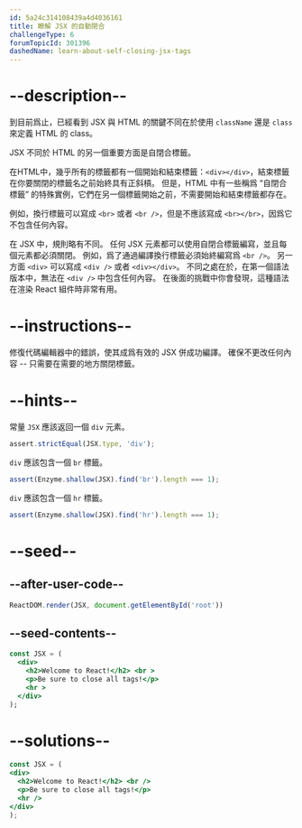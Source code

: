 ```yaml
---
id: 5a24c314108439a4d4036161
title: 瞭解 JSX 的自動閉合
challengeType: 6
forumTopicId: 301396
dashedName: learn-about-self-closing-jsx-tags
---
```


# --description--

到目前爲止，已經看到 JSX 與 HTML 的關鍵不同在於使用 `className` 還是 `class` 來定義 HTML 的 class。

JSX 不同於 HTML 的另一個重要方面是自閉合標籤。

在HTML中，幾乎所有的標籤都有一個開始和結束標籤：`<div></div>`，結束標籤在你要關閉的標籤名之前始終具有正斜槓。 但是，HTML 中有一些稱爲 “自閉合標籤” 的特殊實例，它們在另一個標籤開始之前，不需要開始和結束標籤都存在。

例如，換行標籤可以寫成 `<br>` 或者 `<br />`，但是不應該寫成 `<br></br>`，因爲它不包含任何內容。

在 JSX 中，規則略有不同。 任何 JSX 元素都可以使用自閉合標籤編寫，並且每個元素都必須關閉。 例如，爲了通過編譯換行標籤必須始終編寫爲 `<br />`。 另一方面 `<div>` 可以寫成 `<div />` 或者 `<div></div>`。 不同之處在於，在第一個語法版本中，無法在 `<div />` 中包含任何內容。 在後面的挑戰中你會發現，這種語法在渲染 React 組件時非常有用。

# --instructions--

修復代碼編輯器中的錯誤，使其成爲有效的 JSX 併成功編譯。 確保不更改任何內容 -- 只需要在需要的地方關閉標籤。

# --hints--

常量 `JSX` 應該返回一個 `div` 元素。

```js
assert.strictEqual(JSX.type, 'div');
```

`div` 應該包含一個 `br` 標籤。

```js
assert(Enzyme.shallow(JSX).find('br').length === 1);
```

`div` 應該包含一個 `hr` 標籤。

```js
assert(Enzyme.shallow(JSX).find('hr').length === 1);
```

# --seed--

## --after-user-code--

```jsx
ReactDOM.render(JSX, document.getElementById('root'))
```

## --seed-contents--

```jsx
const JSX = (
  <div>
    <h2>Welcome to React!</h2> <br >
    <p>Be sure to close all tags!</p>
    <hr >
  </div>
);
```

# --solutions--

```jsx
const JSX = (
<div>
  <h2>Welcome to React!</h2> <br />
  <p>Be sure to close all tags!</p>
  <hr />
</div>
);
```
